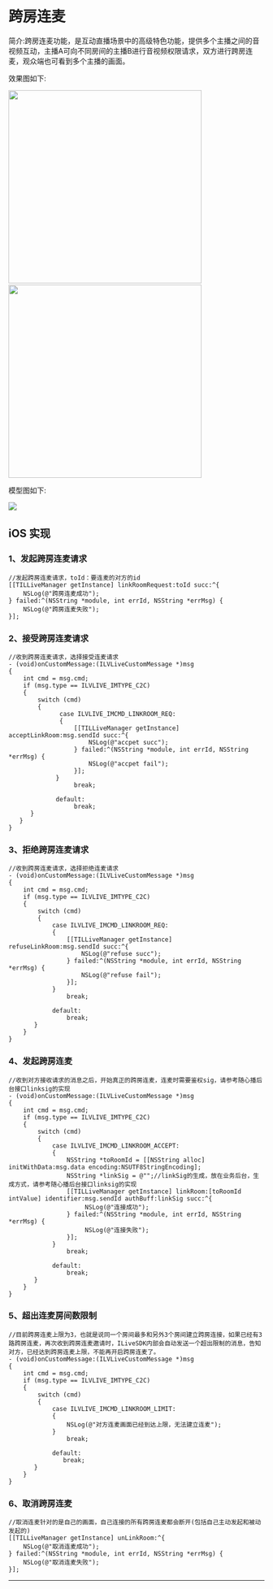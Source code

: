 # 跨房连麦
简介:跨房连麦功能，是互动直播场景中的高级特色功能，提供多个主播之间的音视频互动，主播A可向不同房间的主播B进行音视频权限请求，双方进行跨房连麦，观众端也可看到多个主播的画面。

效果图如下:

<img src="http://mc.qcloudimg.com/static/img/dd2719d6aea175885429b377e862efcd/image.jpg" width = "380"/>     <img src="http://mc.qcloudimg.com/static/img/52600c2009f56b285dab040a3e82d066/image.jpg" width = "380" />

模型图如下:

![](http://mc.qcloudimg.com/static/img/19557fabee68d766f27828e1c526ad9b/image.png)

## iOS 实现
### 1、发起跨房连麦请求
```
//发起跨房连麦请求，toId：要连麦的对方的id
[[TILLiveManager getInstance] linkRoomRequest:toId succ:^{
    NSLog(@"跨房连麦成功");
} failed:^(NSString *module, int errId, NSString *errMsg) {
    NSLog(@"跨房连麦失败");
}];
```

### 2、接受跨房连麦请求

```
//收到跨房连麦请求，选择接受连麦请求
- (void)onCustomMessage:(ILVLiveCustomMessage *)msg
{
    int cmd = msg.cmd;
    if (msg.type == ILVLIVE_IMTYPE_C2C)
    {
        switch (cmd)
        {
              case ILVLIVE_IMCMD_LINKROOM_REQ:
              {
                  [[TILLiveManager getInstance] acceptLinkRoom:msg.sendId succ:^{
                      NSLog(@"accpet succ");
                  } failed:^(NSString *module, int errId, NSString *errMsg) {
                      NSLog(@"accpet fail");
                  }];
             }
                  break;

             default:
                  break;
      }
   }
}
```

### 3、拒绝跨房连麦请求

```
//收到跨房连麦请求，选择拒绝连麦请求
- (void)onCustomMessage:(ILVLiveCustomMessage *)msg
{
    int cmd = msg.cmd;
    if (msg.type == ILVLIVE_IMTYPE_C2C)
    {
        switch (cmd)
        {
            case ILVLIVE_IMCMD_LINKROOM_REQ:
            {
                [[TILLiveManager getInstance] refuseLinkRoom:msg.sendId succ:^{
                    NSLog(@"refuse succ");
                } failed:^(NSString *module, int errId, NSString *errMsg) {
                    NSLog(@"refuse fail");
                }];
            }
                break;

            default:
                break;
       }
    }
}
```

### 4、发起跨房连麦

```
//收到对方接收请求的消息之后，开始真正的跨房连麦，连麦时需要鉴权sig，请参考随心播后台接口linksig的实现
- (void)onCustomMessage:(ILVLiveCustomMessage *)msg
{
    int cmd = msg.cmd;
    if (msg.type == ILVLIVE_IMTYPE_C2C)
    {
        switch (cmd)
        {
            case ILVLIVE_IMCMD_LINKROOM_ACCEPT:
            {
                NSString *toRoomId = [[NSString alloc] initWithData:msg.data encoding:NSUTF8StringEncoding];
                NSString *linkSig = @"";//linkSig的生成，放在业务后台，生成方式，请参考随心播后台接口linksig的实现
                [[TILLiveManager getInstance] linkRoom:[toRoomId intValue] identifier:msg.sendId authBuff:linkSig succ:^{
                     NSLog(@"连接成功");
                } failed:^(NSString *module, int errId, NSString *errMsg) {
                     NSLog(@"连接失败");
                }];
            }
                break;

            default:
                break;
       }
    }
}
```

### 5、超出连麦房间数限制

```
//目前跨房连麦上限为3，也就是说同一个房间最多和另外3个房间建立跨房连接，如果已经有3路跨房连麦，再次收到跨房连麦邀请时，ILiveSDK内部会自动发送一个超出限制的消息，告知对方，已经达到跨房连麦上限，不能再开启跨房连麦了。
- (void)onCustomMessage:(ILVLiveCustomMessage *)msg
{
    int cmd = msg.cmd;
    if (msg.type == ILVLIVE_IMTYPE_C2C)
    {
        switch (cmd)
        {
            case ILVLIVE_IMCMD_LINKROOM_LIMIT:
            {
                NSLog(@"对方连麦画面已经到达上限，无法建立连麦");
            }
                break;

            default:
               break;
       }
    }
}
```

### 6、取消跨房连麦

```
//取消连麦针对的是自己的画面，自己连接的所有跨房连麦都会断开(包括自己主动发起和被动发起的)
[[TILLiveManager getInstance] unLinkRoom:^{
    NSLog(@"取消连麦成功");
} failed:^(NSString *module, int errId, NSString *errMsg) {
    NSLog(@"取消连麦失败");
}];
```
----
